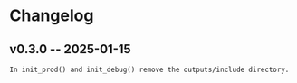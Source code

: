 # **Changelog**

## v0.3.0 -- 2025-01-15

    In init_prod() and init_debug() remove the outputs/include directory.
